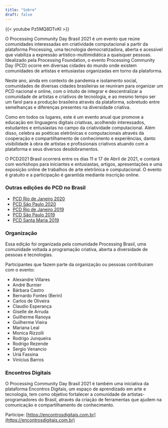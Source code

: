 ```yaml
---
title: "Sobre"
draft: false
---
```


{{< youtube Pz5MQ8DTvKI >}}

O Processing Community Day Brasil 2021 é um evento que reúne comunidades interessadas em criatividade computacional a partir da plataforma Processing, uma tecnologia democratizadora, aberta e acessível que viabiliza a expressão artístico-multimidiática a quaisquer pessoas. Idealizado pela Processing Foundation, o evento Processing Community Day (PCD) ocorre em diversas cidades do mundo onde existem comunidades de artistas e entusiastas organizadas em torno da plataforma.

Neste ano, ainda em contexto de pandemia e isolamento social, comunidades de diversas cidades brasileiras se reuniram para organizar um PCD nacional e online, com o intuito de integrar e descentralizar a comunidade de artistas e criativos de tecnologia, e ao mesmo tempo ser um farol para a produção brasileira através da plataforma, sobretudo entre semelhanças e diferenças presentes na diversidade criativa.

Como em todos os lugares, este é um evento anual que promove a educação em linguagens digitais criativas, acolhendo interessados, estudantes e entusiastas no campo da criatividade computacional. Além disso, celebra as poéticas eletrônicas e computacionais através da cooperação e compartilhamento de conhecimento e experiências, danto visibilidade à obra de artistas e profissionais criativos atuando com a plataforma e seus diversos desdobramentos.

O PCD2021 Brasil ocorrerá entre os dias 11 e 17 de Abril de 2021, e contará com workshops para iniciantes e entusiastas, artigos, apresentações e uma exposição online de trabalhos de arte eletrônica e computacional. O evento é gratuito e a participação é garantida mediante inscrição online.

### Outras edições do PCD no Brasil

- [PCD Rio de Janeiro 2020](<https://www.openprocessing.org/class/63704>)<br>
- [PCD São Paulo 2020](<https://arteprog.space/PCD-SP-20/>)<br>
- [PCD Rio de Janeiro 2019](<http://life.dad.puc-rio.br/pcd2019/>)<br>
- [PCD São Paulo 2019](<https://arteprog.space/PCD-SP-19/PT/>)<br>
- [PCD Santa Maria 2019](<http://brunoruchiga.com/pcd-santamaria/>)

### Organização

Essa edição foi organizada pela comunidade Processing Brasil, uma comunidade voltada a programação criativa, aberta a diversidade de pessoas e tecnologias.

Participantes que fazem parte da organização ou pessoas contribuiram com o evento:

- Alexandre Villares
- André Burnier
- Bárbara Castro
- Bernardo Fontes (Berin)
- Carlos de Oliveira
- Claudio Esperança
- Giselle de Arruda
- Guilherme Ranoya
- Guilherme Vieira
- Mariana Leal
- Monica Rizzolli
- Rodrigo Junqueira
- Rodrigo Rezende
- Sergio Venancio
- Uriá Fassina
- Vinícius Barros


### Encontros Digitais

O Processing Community Day Brasil 2021 é também uma iniciativa da plataforma Encontros Digitais, um espaço de aprendizado em arte e tecnologia, tem como objetivo fortalecer a comunidade de artistas-programadores do Brasil, através da criação de ferramentas que ajudem na comunicação e compartilhamento de conhecimento.

Participe: [https://encontrosdigitais.com.br](https://encontrosdigitais.com.br)